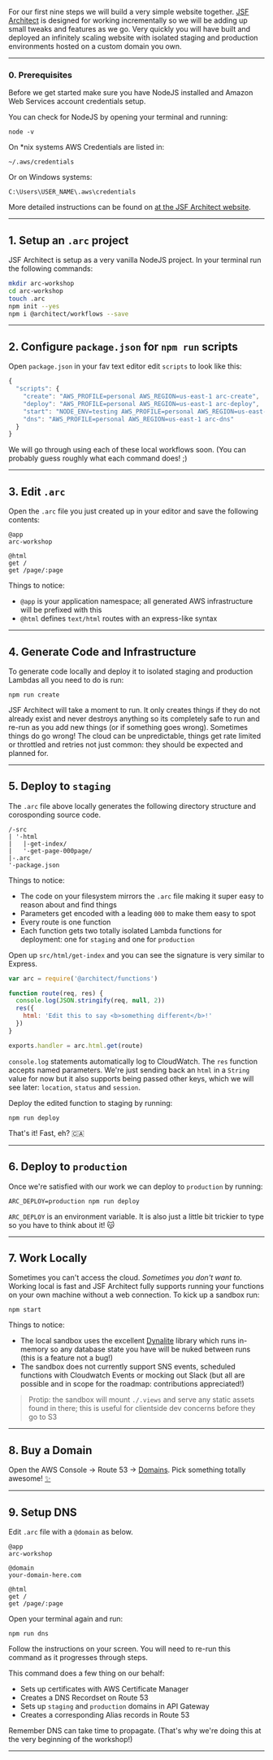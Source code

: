 For our first nine steps we will build a very simple website together. [JSF Architect](https://arc.codes) is designed for working incrementally so we will be adding up small tweaks and features as we go. Very quickly you will have built and deployed an infinitely scaling website with isolated staging and production environments hosted on a custom domain you own.

---
### 0. Prerequisites

Before we get started make sure you have NodeJS installed and Amazon Web Services account credentials setup.

You can check for NodeJS by opening your terminal and running:

```
node -v
```

On *nix systems AWS Credentials are listed in:

```
~/.aws/credentials
```

Or on Windows systems:

```
C:\Users\USER_NAME\.aws\credentials
```

More detailed instructions can be found on [at the JSF Architect website](https://arc.codes/quickstart/setup).

---
## 1. Setup an `.arc` project

JSF Architect is setup as a very vanilla NodeJS project. In your terminal run the following commands:

```bash
mkdir arc-workshop
cd arc-workshop
touch .arc
npm init --yes
npm i @architect/workflows --save
```

---
## 2. Configure `package.json` for `npm run` scripts

Open `package.json` in your fav text editor edit `scripts` to look like this:

```javascript
{
  "scripts": {
    "create": "AWS_PROFILE=personal AWS_REGION=us-east-1 arc-create",
    "deploy": "AWS_PROFILE=personal AWS_REGION=us-east-1 arc-deploy",
    "start": "NODE_ENV=testing AWS_PROFILE=personal AWS_REGION=us-east-1 arc-sandbox",
    "dns": "AWS_PROFILE=personal AWS_REGION=us-east-1 arc-dns"
  }
}
```

We will go through using each of these local workflows soon. (You can probably guess roughly what each command does! ;)

---
## 3. Edit `.arc`

Open the `.arc` file you just created up in your editor and save the following contents:

```.arc
@app
arc-workshop

@html
get /
get /page/:page
```

Things to notice:

- `@app` is your application namespace; all generated AWS infrastructure will be prefixed with this
- `@html` defines `text/html` routes with an express-like syntax

---
## 4. Generate Code and Infrastructure

To generate code locally and deploy it to isolated staging and production Lambdas all you need to do is run:

```
npm run create
```

JSF Architect will take a moment to run. It only creates things if they do not already exist and never destroys anything so its completely safe to run and re-run as you add new things (or if something goes wrong). Sometimes things do go wrong! The cloud can be unpredictable, things get rate limited or throttled and retries not just common: they should be expected and planned for.

---
## 5. Deploy to `staging`

The `.arc` file above locally generates the following directory structure and corosponding source code.

```
/-src
| '-html
|   |-get-index/
|   '-get-page-000page/
|-.arc
'-package.json
```

Things to notice:

- The code on your filesystem mirrors the `.arc` file making it super easy to reason about and find things
- Parameters get encoded with a leading `000` to make them easy to spot
- Every route is one function
- Each function gets two totally isolated Lambda functions for deployment: one for `staging` and one for `production`

Open up `src/html/get-index` and you can see the signature is very similar to Express.

```javascript
var arc = require('@architect/functions')

function route(req, res) {
  console.log(JSON.stringify(req, null, 2))
  res({
    html: 'Edit this to say <b>something different</b>!'
  })
}

exports.handler = arc.html.get(route)
```

`console.log` statements automatically log to CloudWatch. The `res` function accepts named parameters. We're just sending back an `html` in a `String` value for now but it also supports being passed other keys, which we will see later: `location`, `status` and `session`.

Deploy the edited function to staging by running:

```
npm run deploy
```

That's it! Fast, eh? 🇨🇦

---
## 6. Deploy to `production`

Once we're satisfied with our work we can deploy to `production` by running:

```
ARC_DEPLOY=production npm run deploy
```

`ARC_DEPLOY` is an environment variable. It is also just a little bit trickier to type so you have to think about it! 😽


---
## 7. Work Locally

Sometimes you can't access the cloud. _Sometimes you don't want to._ Working local is fast and JSF Architect fully supports running your functions on your own machine without a web connection. To kick up a sandbox run:

```
npm start
```

Things to notice:

- The local sandbox uses the excellent [Dynalite](https://www.npmjs.com/package/dynalite) library which runs in-memory so any database state you have will be nuked between runs (this is a feature not a bug!)
- The sandbox does not currently support SNS events, scheduled functions with Cloudwatch Events or mocking out Slack (but all are possible and in scope for the roadmap: contributions appreciated!)

> Protip: the sandbox will mount `./.views` and serve any static assets found in there; this is useful for clientside dev concerns before they go to S3

---
## 8. Buy a Domain

Open the AWS Console &rarr; Route 53 &rarr; [Domains](https://console.aws.amazon.com/route53/home?region=us-east-1#DomainListing:). Pick something totally awesome! [✨](https://✨.to)

---
## 9. Setup DNS

Edit `.arc` file with a `@domain` as below.

```.arc
@app
arc-workshop

@domain
your-domain-here.com

@html
get /
get /page/:page
```

Open your terminal again and run:

```
npm run dns
```

Follow the instructions on your screen. You will need to re-run this command as it progresses through steps.

This command does a few thing on our behalf:

- Sets up certificates with AWS Certificate Manager
- Creates a DNS Recordset on Route 53
- Sets up `staging` and `production` domains in API Gateway
- Creates a corresponding Alias records in Route 53

Remember DNS can take time to propagate. (That's why we're doing this at the very beginning of the workshop!)

---
